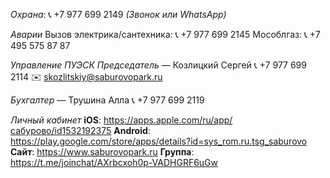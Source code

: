 _Охрана_: 📞 +7 977 699 2149
_(Звонок или WhatsApp)_

*Аварии*
Вызов электрика/сантехника: 📞 +7 977 699 2145
Мособлгаз: 📞 +7 495 575 87 87

*Управление ПУЭСК*
_Председатель_ — Козлицкий Сергей
📞 +7 977 699 2114
✉️ skozlitskiy@saburovopark.ru

_Бухгалтер_ — Трушина Алла
📞 +7 977 699 2119

*Личный кабинет*
**iOS**: https://apps.apple.com/ru/app/сабурово/id1532192375
**Android**: https://play.google.com/store/apps/details?id=sys_rom.ru.tsg_saburovo
**Сайт**: https://www.saburovopark.ru
**Группа**: https://t.me/joinchat/AXrbcxoh0p-VADHGRF6uGw
